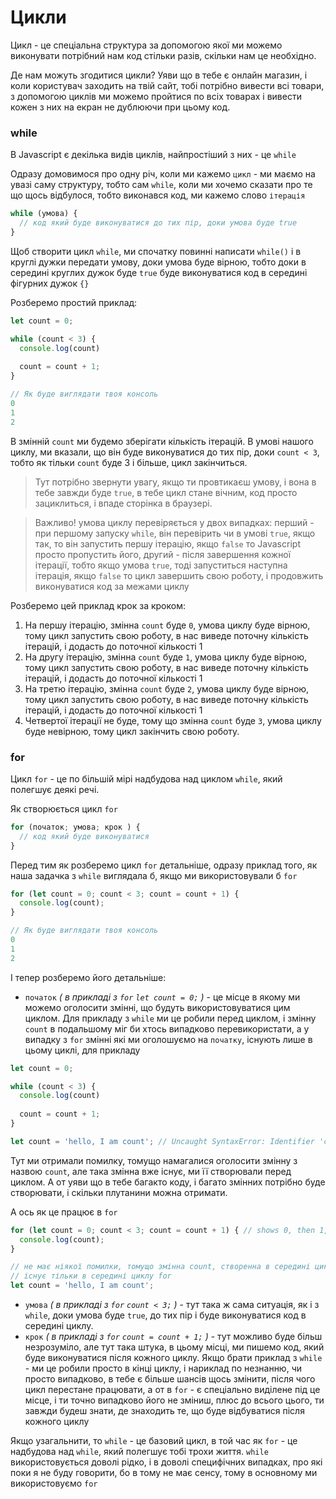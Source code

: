 # Цикли
Цикл - це спеціальна структура за допомогою якої ми можемо виконувати потрібний нам код стільки разів, скільки нам це необхідно. 

Де нам можуть згодитися цикли? Уяви що в тебе є онлайн магазин, і коли користувач заходить на твій сайт, тобі потрібно вивести всі товари, з допомогою циклів ми можемо пройтися по всіх товарах і вивести кожен з них на екран не дублюючи при цьому код.


### while
В Javascript є декілька видів циклів, найпростіший з них - це `while`

Одразу домовимося про одну річ, коли ми кажемо `цикл` - ми маємо на увазі саму структуру, тобто сам `while`, коли ми хочемо сказати про те що щось відбулося, тобто виконався код, ми кажемо слово `ітерація`

```js
while (умова) {
  // код який буде виконуватися до тих пір, доки умова буде true
}
```

Щоб створити цикл `while`, ми спочатку повинні написати `while()` і в круглі дужки передати умову, доки умова буде вірною, тобто доки в середині круглих дужок буде `true` буде виконуватися код в середині фігурних дужок `{}`

Розберемо простий приклад:

```js
let count = 0;

while (count < 3) {
  console.log(count)
  
  count = count + 1;
}

// Як буде виглядати твоя консоль
0
1
2
```

В змінній `count` ми будемо зберігати кількість ітерацій. В умові нашого циклу, ми вказали, що він буде виконуватися до тих пір, доки `count < 3`, тобто як тільки `count` буде 3 і більше, цикл закінчиться.

> Тут потрібно звернути увагу, якщо ти провтикаєш умову, і вона в тебе завжди буде `true`, в тебе цикл стане вічним, код просто зациклиться, і впаде сторінка в браузері.

> Важливо! умова циклу перевіряється у двох випадках: перший - при першому запуску `while`, він перевірить чи в умові `true`, якщо так, то він запустить першу ітерацію, якщо `false` то Javascript просто пропустить його, другий - після завершення кожної ітерації, тобто якщо умова `true`, тоді запуститься наступна ітерація, якщо `false` то цикл завершить свою роботу, і продовжить виконуватися код за межами циклу

Розберемо цей приклад крок за кроком:
1. На першу ітерацію, змінна `count` буде `0`, умова циклу буде вірною, тому цикл запустить свою роботу, в нас виведе поточну кількість ітерацій, і додасть до поточної кількості 1
2. На другу ітерацію, змінна `count` буде `1`, умова циклу буде вірною, тому цикл запустить свою роботу, в нас виведе поточну кількість ітерацій, і додасть до поточної кількості 1 
3. На третю ітерацію, змінна `count` буде `2`, умова циклу буде вірною, тому цикл запустить свою роботу, в нас виведе поточну кількість ітерацій, і додасть до поточної кількості 1
4. Четвертої ітерації не буде, тому що змінна `count` буде `3`, умова циклу буде невірною, тому цикл закінчить свою роботу.

### for
Цикл `for` - це по більшій мірі надбудова над циклом `while`, який полегшує деякі речі.

Як створюється цикл `for`
```js
for (початок; умова; крок ) {
  // код який буде виконуватися
}
```

Перед тим як розберемо цикл `for` детальніше, одразу приклад того, як наша задачка з `while` виглядала б, якщо ми використовували б `for` 

```js
for (let count = 0; count < 3; count = count + 1) { 
  console.log(count);
}

// Як буде виглядати твоя консоль
0
1
2
```

І тепер розберемо його детальніше:
- `початок` _( в прикладі з `for` `let count = 0;` )_ - це місце в якому ми можемо оголосити змінні, що будуть використовуватися цим циклом. Для прикладу з `while` ми це робили перед циклом, і змінну `count` в подальшому міг би хтось випадково перевикористати, а у випадку з `for` змінні які ми оголошуємо на `початку`, існують лише в цьому циклі, для прикладу
```js
let count = 0;

while (count < 3) {
  console.log(count)
  
  count = count + 1;
}

let count = 'hello, I am count'; // Uncaught SyntaxError: Identifier 'count' has already been declared
```
Тут ми отримали помилку, томущо намагалися оголосити змінну з назвою `count`, але така змінна вже існує, ми її створювали перед циклом. А от уяви що в тебе багакто коду, і багато змінних потрібно буде створювати, і скільки плутанини можна отримати. 

А ось як це працює в `for`

```js
for (let count = 0; count < 3; count = count + 1) { // shows 0, then 1, then 2
  console.log(count);
}

// не має ніякої помилки, томущо змінна count, створенна в середині циклу for
// існує тільки в середині циклу for
let count = 'hello, I am count';
```
- `умова` _( в прикладі з `for` `count < 3;` )_ - тут така ж сама ситуація, як і з `while`, доки умова буде `true`, до тих пір і буде виконуватися код в середині циклу.
- `крок` _( в прикладі з `for` `count = count + 1;` )_ - тут можливо буде більш незрозуміло, але тут така штука, в цьому місці, ми пишемо код, який буде виконуватися після кожного циклу. Якщо брати приклад з `while` - ми це робили просто в кінці циклу, і нариклад по незнанню, чи просто випадково, в тебе є більше шансів щось змінити, після чого цикл перестане працювати, а от в `for` - є спеціально виділене під це місце, і ти точно випадково його не зміниш, плюс до всього цього, ти завжди будеш знати, де знаходить те, що буде відбуватися після кожного циклу

Якщо узагальнити, то `while` - це базовий цикл, в той час як `for` - це надбудова над `while`, який полегшує тобі трохи життя. `while` використовується доволі рідко, і в доволі специфічних випадках, про які поки я не буду говорити, бо в тому не має сенсу, тому в основному ми використовуємо `for`
